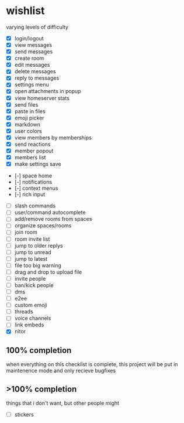 # wishlist

varying levels of difficulty

- [x] login/logout
- [x] view messages
- [x] send messages
- [x] create room
- [x] edit messages
- [x] delete messages
- [x] reply to messages
- [x] settings menu
- [x] open attachments in popup
- [x] view homeserver stats
- [x] send files
- [x] paste in files
- [x] emoji picker
- [x] markdown
- [x] user colors
- [x] view members by memberships
- [x] send reactions
- [x] member popout
- [x] members list
- [x] make settings save
- [-] space home
- [-] notifications
- [-] context menus
- [-] rich input
- [ ] slash commands
- [ ] user/command autocomplete
- [ ] add/remove rooms from spaces
- [ ] organize spaces/rooms
- [ ] join room
- [ ] room invite list
- [ ] jump to older replys
- [ ] jump to unread
- [ ] jump to latest
- [ ] file too big warning
- [ ] drag and drop to upload file
- [ ] invite people
- [ ] ban/kick people
- [ ] dms
- [ ] e2ee
- [ ] custom emoji
- [ ] threads
- [ ] voice channels
- [ ] link embeds
- [x] nitor

## 100% completion

when everything on this checklist is complete, this project will be put
in maintenence mode and only recieve bugfixes

## >100% completion

things that i don't want, but other people might

- [ ] stickers
